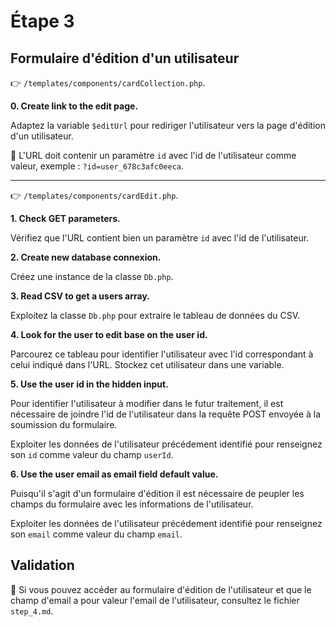 # Étape 3

## Formulaire d'édition d'un utilisateur

👉 `/templates/components/cardCollection.php`.

**0. Create link to the edit page.**

Adaptez la variable `$editUrl` pour rediriger l'utilisateur vers la page d'édition d'un utilisateur.

🚨 L'URL doit contenir un paramètre `id` avec l'id de l'utilisateur comme valeur, exemple : `?id=user_678c3afc0eeca`.

___

👉 `/templates/components/cardEdit.php`.

**1. Check GET parameters.**

Vérifiez que l'URL contient bien un paramètre `id` avec l'id de l'utilisateur.

**2. Create new database connexion.**

Créez une instance de la classe `Db.php`.

**3. Read CSV to get a users array.**

Exploitez la classe `Db.php` pour extraire le tableau de données du CSV.

**4. Look for the user to edit base on the user id.**

Parcourez ce tableau pour identifier l'utilisateur avec l'id correspondant à celui indiqué dans l'URL. Stockez cet utilisateur dans une variable.

**5. Use the user id in the hidden input.**

Pour identifier l'utilisateur à modifier dans le futur traitement, il est nécessaire de joindre l'id de l'utilisateur dans la requête POST envoyée à la soumission du formulaire.

Exploiter les données de l'utilisateur précédement identifié pour renseignez son `id` comme valeur du champ `userId`.

**6. Use the user email as email field default value.**

Puisqu'il s'agit d'un formulaire d'édition il est nécessaire de peupler les champs du formulaire avec les informations de l'utilisateur.

Exploiter les données de l'utilisateur précédement identifié pour renseignez son `email` comme valeur du champ `email`.

## Validation

🏁 Si vous pouvez accéder au formulaire d'édition de l'utilisateur et que le champ d'email a pour valeur l'email de l'utilisateur, consultez le fichier `step_4.md`.